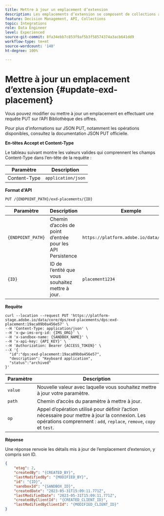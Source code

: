 ```yaml
---
title: Mettre à jour un emplacement d’extension
description: Les emplacements d’extension se composent de collections associées à des contraintes et à des méthodes de classement pour déterminer les offres.
feature: Decision Management, API, Collections
topic: Integrations
role: Data Engineer
level: Experienced
source-git-commit: 8fa34ebb7c853f9af5b3f58574374a3acb641dd9
workflow-type: tm+mt
source-wordcount: '148'
ht-degree: 100%

---
```


# Mettre à jour un emplacement d’extension {#update-exd-placement}

Vous pouvez modifier ou mettre à jour un emplacement en effectuant une requête PUT sur l’API Bibliothèque des offres.

Pour plus d’informations sur JSON PUT, notamment les opérations disponibles, consultez la documentation JSON PUT officielle.

**En-têtes Accept et Content-Type**

Le tableau suivant montre les valeurs valides qui comprennent les champs Content-Type dans l’en-tête de la requête :

| Paramètre | Description |
| --------- | ----------- |
| Content-Type | `application/json` |

**Format d&#39;API**

```http
PUT /{ENDPOINT_PATH}/exd-placements/{ID}
```

| Paramètre | Description | Exemple |
| --------- | ----------- | ------- |
| `{ENDPOINT_PATH}` | Chemin d’accès de point d’entrée pour les API Persistence | `https://platform.adobe.io/data/core/dps` |
| `{ID}` | ID de l’entité que vous souhaitez mettre à jour. | `placement1234` |

**Requête**

```shell
curl --location --request PUT 'https://platform-stage.adobe.io/data/core/dps/exd-placements/dps:exd-placement:19aca09b0a456e57' \
--H 'Content-Type: application/json' \
--H 'x-gw-ims-org-id: {IMS_ORG}' \
--H 'x-sandbox-name: {SANDBOX_NAME}' \
--H 'x-api-key: {API_KEY}' \
--H 'Authorization: Bearer {ACCESS_TOKEN}' \
--X '{
  "id":"dps:exd-placement:19aca09b0a456e57",
  "description": "Keyboard application",
  "status":"archived"
}'
```

| Paramètre | Description |
| --------- | ----------- |
| `value` | Nouvelle valeur avec laquelle vous souhaitez mettre à jour votre paramètre. |
| `path` | Chemin d’accès du paramètre à mettre à jour. |
| `op` | Appel d’opération utilisé pour définir l’action nécessaire pour mettre à jour la connexion. Les opérations comprennent : `add`, `replace`, `remove`, `copy` et `test`. |

**Réponse**

Une réponse renvoie les détails mis à jour de l’emplacement d’extension, y compris son ID.

```json
{
    "etag": 2,
    "createdBy": "{CREATED_BY}",
    "lastModifiedBy": "{MODIFIED_BY}",
    "id": "{ID}",
    "sandboxId": "{SANDBOX_ID}",
    "createdDate": "2023-05-31T15:09:11.771Z",
    "lastModifiedDate": "2023-05-31T15:09:11.771Z",
    "createdByClientId": "{CREATED_CLIENT_ID}",
    "lastModifiedByClientId": "{MODIFIED_CLIENT_ID}"
}
```
